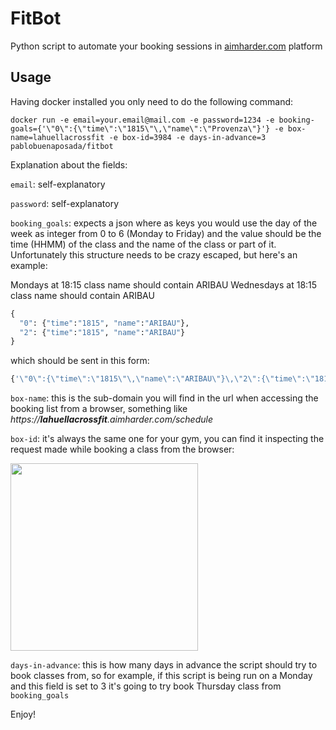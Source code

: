 # FitBot

Python script to automate your booking sessions in [aimharder.com](http://aimharder.com) platform

## Usage

Having docker installed you only need to do the following command:

`docker run -e email=your.email@mail.com -e password=1234 -e booking-goals={'\"0\":{\"time\":\"1815\"\,\"name\":\"Provenza\"}'} -e box-name=lahuellacrossfit -e box-id=3984 -e days-in-advance=3 pablobuenaposada/fitbot`

Explanation about the fields:

`email`: self-explanatory

`password`: self-explanatory

`booking_goals`: expects a json where as keys you would use the day of the week as integer from 0 to 6 (Monday to Friday) and the value should be the time (HHMM) of the class and the name of the class or part of it.
Unfortunately this structure needs to be crazy escaped, but here's an example:

Mondays at 18:15 class name should contain ARIBAU
Wednesdays at 18:15 class name should contain ARIBAU
```python
{
  "0": {"time":"1815", "name":"ARIBAU"},
  "2": {"time":"1815", "name":"ARIBAU"}
}
```
which should be sent in this form:
```sh
{'\"0\":{\"time\":\"1815\"\,\"name\":\"ARIBAU\"}\,\"2\":{\"time\":\"1815\"\,\"name\":\"ARIBAU\"}'}
```

`box-name`: this is the sub-domain you will find in the url when accessing the booking list from a browser, something like _https://**lahuellacrossfit**.aimharder.com/schedule_

`box-id`: it's always the same one for your gym, you can find it inspecting the request made while booking a class from the browser:

<img src="https://raw.github.com/pablobuenaposada/fitbot/master/inspect.png" data-canonical-src="https://raw.github.com/pablobuenaposada/fitbot/master/inspect.png" height="300" />

`days-in-advance`: this is how many days in advance the script should try to book classes from, so for example, if this script is being run on a Monday and this field is set to 3 it's going to try book Thursday class from `booking_goals`


Enjoy!
